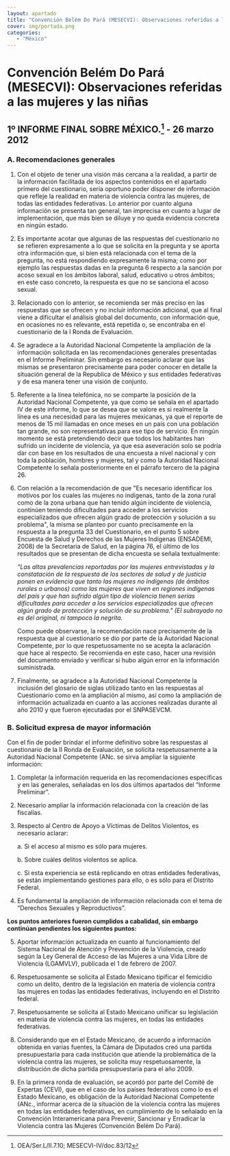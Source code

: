 ```yaml
---
layout: apartado
title: "Convención Belém Do Pará (MESECVI): Observaciones referidas a las mujeres y las niñas"
cover: img/portada.png
categories:
   - "México"
---
```

# Convención Belém Do Pará (MESECVI): Observaciones referidas a las mujeres y las niñas

## 1º INFORME FINAL SOBRE MÉXICO.[^622] - 26 marzo 2012

### A. Recomendaciones generales

1. Con el objeto de tener una visión más cercana a la realidad, a partir de
la información facilitada de los aspectos contenidos en el apartado primero
del cuestionario, sería oportuno poder disponer de información que refleje
la realidad en materia de violencia contra las mujeres, de todas las
entidades federativas. Lo anterior por cuanto alguna información se
presenta tan general, tan imprecisa en cuanto a lugar de implementación,
que más bien se diluye y no queda evidencia concreta en ningún estado.

2. Es importante acotar que algunas de las respuestas del cuestionario no
se refieren expresamente a lo que se solicita en la pregunta y se aporta
otra información que, si bien está relacionada con el tema de la pregunta,
no está respondiendo expresamente la misma; como por ejemplo las respuestas
dadas en la pregunta 6 respecto a la sanción por acoso sexual en los
ámbitos laboral, salud, educativo u otros ámbitos; en este caso concreto,
la respuesta es que no se sanciona el acoso sexual.

3. Relacionado con lo anterior, se recomienda ser más preciso en las
respuestas que se ofrecen y no incluir información adicional, que al final
viene a dificultar el análisis global del documento, con información que,
en ocasiones no es relevante, está repetida o, se encontraba en el
cuestionario de la I Ronda de Evaluación.

4. Se agradece a la Autoridad Nacional Competente la ampliación de la
información solicitada en las recomendaciones generales presentadas en el
Informe Preliminar. Sin embargo es necesario aclarar que las mismas se
presentaron precisamente para poder conocer en detalle la situación general
de la Republica de México y sus entidades federativas y de esa manera tener
una visión de conjunto.

5. Referente a la línea telefónica, no se comparte la posición de la
Autoridad Nacional Competente, ya que como se señala en el apartado IV de
este informe, lo que se desea que se valore es si realmente la línea es una
necesidad para las mujeres mexicanas, ya que el reporte de menos de 15 mil
llamadas en once meses en un país con una población tan grande, no son
representativas para ese tipo de servicio. En ningún momento se está
pretendiendo decir que todos los habitantes han sufrido un incidente de
violencia, ya que esa aseveración solo se podría dar con base en los
resultados de una encuesta a nivel nacional y con toda la población,
hombres y mujeres, tal y como la Autoridad Nacional Competente lo señala
posteriormente en el párrafo tercero de la página 26.

6. Con relación a la recomendación de que "Es necesario identificar los
motivos por los cuales las mujeres no indígenas, tanto de la zona rural
como de la zona urbana que han tenido algún incidente de violencia,
continúen teniendo dificultades para acceder a los servicios especializados
que ofrecen algún grado de protección y solución a su problema", la misma
se planteo por cuanto precisamente en la respuesta a la pregunta 33 del
Cuestionario, en el punto 5 sobre Encuesta de Salud y Derechos de las
Mujeres Indígenas (ENSADEMI, 2008) de la Secretaria de Salud, en la página
76, el último de los resultados que se presentan de dicha encuesta se
señala textualmente:

	_"Las altas prevalencias reportadas por las mujeres entrevistadas y la
	constatación de la respuesta de los sectores de salud y de justicia
	ponen en evidencia que tanto las mujeres no indígenas (de ámbitos
	rurales o urbanos) como las mujeres que viven en regiones indígenas
	del país y que han sufrido algún tipo de violencia tienen serias
	dificultades para acceder a los servicios especializados que ofrecen
	algún grado de protección y solución de su problema." (El subrayado no
	es del original, ni tampoco la negrita._

	Como puede observarse, la recomendación nace precisamente de la respuesta
	que al cuestionario se dio por parte de la Autoridad Nacional Competente,
	por lo que respetuosamente no se acepta la aclaración que hace al respecto.
	Se recomienda en este caso, hacer una revisión del documento enviado y
	verificar si hubo algún error en la información suministrada.

7. Finalmente, se agradece a la Autoridad Nacional Competente la inclusión
del glosario de siglas utilizado tanto en las respuestas al Cuestionario
como en la ampliación al mismo, así como la ampliación de información
actualizada en cuanto a las acciones realizadas durante al año 2010 y que
fueron ejecutadas por el SNPASEVCM.

### B. Solicitud expresa de mayor información

Con el fin de poder brindar el informe definitivo sobre las respuestas al
cuestionario de la II Ronda de Evaluación, se solicita respetuosamente a la
Autoridad Nacional Competente (ANc. se sirva ampliar la siguiente
información:

1. Completar la información requerida en las recomendaciones específicas y
en las generales, señaladas en los dos últimos apartados del “Informe
Preliminar”.

2. Necesario ampliar la información relacionada con la creación de las
fiscalías.

3. Respecto al Centro de Apoyo a Víctimas de Delitos Violentos, es
necesario aclarar:

	a. Si el acceso al mismo es sólo para mujeres.

	b. Sobre cuáles delitos violentos se aplica.

	c. Si esta experiencia se está replicando en otras entidades federativas,
	se están implementando gestiones para ello, o es sólo para el Distrito
	Federal.

4. Es fundamental la ampliación de información relacionada con el tema de
“Derechos Sexuales y Reproductivos”.

**Los puntos anteriores fueron cumplidos a cabalidad, sin embargo continúan
pendientes los siguientes puntos:**

5. Aportar información actualizada en cuanto al funcionamiento del Sistema
Nacional de Atención y Prevención de la Violencia, creado según la Ley
General de Acceso de las Mujeres a una Vida Libre de Violencia (LGAMVLV),
publicada el 1 de febrero de 2007.

6. Respetuosamente se solicita al Estado Mexicano tipificar el femicidio
como un delito, dentro de la legislación en materia de violencia contra las
mujeres en todas las entidades federativas, incluyendo en el Distrito
federal.

7. Respetuosamente se solicita al Estado Mexicano unificar su legislación
en materia de violencia contra las mujeres, en todas las entidades
federativas.

8. Considerando que en el Estado Mexicano, de acuerdo a información
obtenida en varias fuentes, la Cámara de Diputados creó una partida
presupuestaria para cada institución que atiende la problemática de la
violencia contra las mujeres, se solicita muy respetuosamente, la
distribución de dicha partida presupuestaria para el año 2009.

9. En la primera ronda de evaluación, se acordó por parte del Comité de
Expertas (CEVI), que en el caso de los países federativos como lo es el
Estado Mexicano, es obligación de la Autoridad Nacional Competente (ANc.,
informar acerca de la situación de la violencia contra las mujeres en todas
las entidades federativas, en cumplimiento de lo señalado en la Convención
Interamericana para Prevenir, Sancionar y Erradicar la Violencia contra las
Mujeres (Convención Belém Do Pará).



[^622]: OEA/Ser.L/II.7.10; MESECVI-IV/doc.83/12
